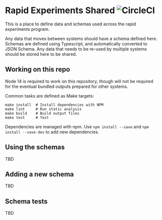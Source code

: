 # Rapid Experiments Shared ![CircleCI](https://img.shields.io/circleci/build/github/mozilla/rapid-experiments-shared)

This is a place to define data and schemas used across the rapid experiments
program.

Any data that moves between systems should have a schema defined here. Schemas
are defined using Typescript, and automatically converted to JSON Schema. Any
data that needs to be re-used by multiple systems should be stored here to be
shared.

## Working on this repo

Node 14 is required to work on this repository, though will not be required for
the eventual bundled outputs prepared for other systems.

Common tasks are defined as Make targets:

```shell
make install  # Install dependencies with NPM
make lint     # Run static analysis
make build    # Build output files
make test     # Test
```

Dependencies are managed with npm. Use `npm install --save` and
`npm install --save-dev` to add new dependencies.

## Using the schemas

TBD

## Adding a new schema

TBD

## Schema tests

TBD
